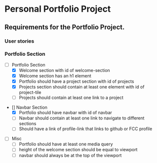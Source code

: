 # Personal Portfolio Project

## Requirements for the Portfolio Project.

### User stories

### Portfolio Section

- [ ] Portfolio Section
    - [x] Welcome section with id of welcome-section
    - [x] Welcome section has an h1 element
    - [x] Portfolio should have a project section with id of projects
    - [x] Projects section should contain at least one element with id of project-tile
    - [ ] Projects should contain at least one link to a project

- [] Navbar Section
    - [x] Portfolio should have navbar with id of navbar
    - [ ] Navbar should contain at least one link to navigate to different sections
    - [ ] Should have a link of profile-link that links to github or FCC profile

- [ ] Misc
    - [ ] Portfolio should have at least one media query
    - [ ] height of the welcome section should be equal to viewport
    - [ ] navbar should always be at the top of the viewport
